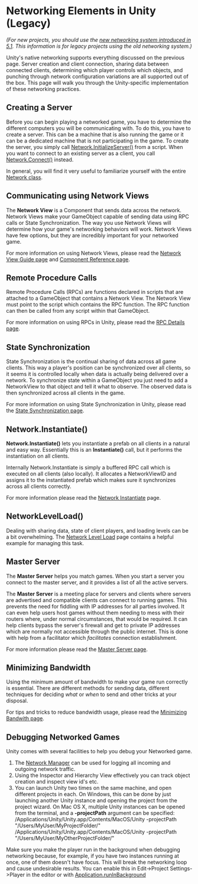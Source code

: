 Networking Elements in Unity (Legacy)
============================

*(For new projects, you should use the [new networking system introduced in 5.1](UNet.html). This information is for legacy projects using the old networking system.)*

Unity's native networking supports everything discussed on the previous page. Server creation and client connection, sharing data between connected clients, determining which player controls which objects, and punching through network configuration variations are all supported out of the box. This page will walk you through the Unity-specific implementation of these networking practices.


Creating a Server
-----------------


Before you can begin playing a networked game, you have to determine the different computers you will be communicating with. To do this, you have to create a server. This can be a machine that is also running the game or it can be a dedicated machine that is not participating in the game. To create the server, you simply call [Network.InitializeServer()](ScriptRef:Network.InitializeServer.html) from a script. When you want to connect to an existing server as a client, you call [Network.Connect()](ScriptRef:Network.Connect.html) instead.

In general, you will find it very useful to familiarize yourself with the entire [Network class](ScriptRef:Network.html).


Communicating using Network Views
---------------------------------


The __Network View__ is a Component that sends data across the network. Network Views make your GameObject capable of sending data using RPC calls or State Synchronization. The way you use Network Views will determine how your game's networking behaviors will work. Network Views have few options, but they are incredibly important for your networked game.

For more information on using Network Views, please read the [Network View Guide page](net-NetworkView) and [Component Reference page](class-NetworkView).


Remote Procedure Calls
----------------------


Remote Procedure Calls (RPCs) are functions declared in scripts that are attached to a GameObject that contains a Network View.
The Network View must point to the script which contains the RPC function. The RPC function can then be called from any script within that GameObject.

For more information on using RPCs in Unity, please read the [RPC Details page](net-RPCDetails).


State Synchronization
---------------------


State Synchronization is the continual sharing of data across all game clients. This way a player's position can be synchronized over all clients, so it seems it is controlled locally when data is actually being delivered over a network. To synchronize state within a GameObject you just need to add a NetworkView to that object and tell it what to observe. The observed data is then synchronized across all clients in the game.

For more information on using State Synchronization in Unity, please read the [State Synchronization page](net-StateSynchronization).


Network.Instantiate()
---------------------


__Network.Instantiate()__ lets you instantiate a prefab on all clients in a natural and easy way. Essentially this is an __Instantiate()__ call, but it performs the instantiation on all clients.

Internally Network.Instantiate is simply a buffered RPC call which is executed on all clients (also locally). It allocates a NetworkViewID and assigns it to the instantiated prefab which makes sure it synchronizes across all clients correctly.

For more information please read the [Network Instantiate](net-NetworkInstantiate) page.


NetworkLevelLoad()
------------------


Dealing with sharing data, state of client players, and loading levels can be a bit overwhelming. The [Network Level Load](net-NetworkLevelLoad) page contains a helpful example for managing this task.


Master Server
-------------


The __Master Server__ helps you match games. When you start a server you connect to the master server, and it provides a list of all the active servers.

The __Master Server__ is a meeting place for servers and clients where servers are advertised and compatible clients can connect to running games. This prevents the need for fiddling with IP addresses for all parties involved. It can even help users host games without them needing to mess with their routers where, under normal circumstances, that would be required. It can help clients bypass the server's firewall and get to private IP addresses which are normally not accessible through the public internet. This is done with help from a facilitator which _facilitates_ connection establishment.

For more information please read the [Master Server page](net-MasterServer).


Minimizing Bandwidth
--------------------


Using the minimum amount of bandwidth to make your game run correctly is essential. There are different methods for sending data, different techniques for deciding _what_ or _when_ to send and other tricks at your disposal.

For tips and tricks to reduce bandwidth usage, please read the [Minimizing Bandwith page](net-MinimizingBandwidth).


Debugging Networked Games
-------------------------


Unity comes with several facilities to help you debug your Networked game.


1. The [Network Manager](class-NetworkManager) can be used for logging all incoming and outgoing network traffic.
1. Using the Inspector and Hierarchy View effectively you can track object creation and inspect view id's etc.
1. You can launch Unity two times on the same machine, and open different projects in each. On Windows, this can be done by just launching another Unity instance and opening the project from the project wizard. On Mac OS X, multiple Unity instances can be opened from the terminal, and a __-projectPath__ argument can be specified:
    /Applications/Unity/Unity.app/Contents/MacOS/Unity -projectPath "/Users/MyUser/MyProjectFolder/"
    /Applications/Unity/Unity.app/Contents/MacOS/Unity -projectPath "/Users/MyUser/MyOtherProjectFolder/"


Make sure you make the player run in the background when debugging networking because, for example, if you have two instances running at once, one of them doesn't have focus. This will break the networking loop and cause undesirable results. You can enable this in Edit-&gt;Project Settings-&gt;Player in the editor or with [Application.runInBackground](ScriptRef:Application-runInBackground.html)
